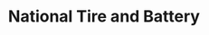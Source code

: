 ---
title: "National Tire and Battery"
url: /alton/national-tire-and-battery/
shop: Autowerkstatt
---